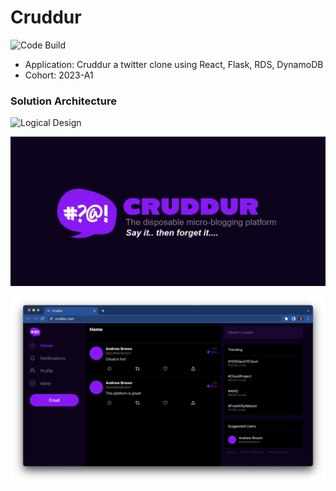 # Cruddur
![Code Build](https://codebuild.us-east-1.amazonaws.com/badges?uuid=eyJlbmNyeXB0ZWREYXRhIjoiYWJZd1lpa2UzcStpWjM4YWVvYTdiWjNWQXJ5S1g4QzlXT1FzeDgzdW1rZVRXVnNXa1p1RG1wOGtuVjkyQ2Y2VVNGMmVQRlBZUTNQeTFKeVdLRXlycmljPSIsIml2UGFyYW1ldGVyU3BlYyI6Ikp6VlVDekpEUWV2UDhJVGIiLCJtYXRlcmlhbFNldFNlcmlhbCI6MX0%3D&branch=main)
- Application: Cruddur a twitter clone using React, Flask, RDS, DynamoDB
- Cohort: 2023-A1

### Solution Architecture
![Logical Design](_assets/Crudder_Logical_Diagram.jpg)

![Cruddur Graphic](_docs/assets/cruddur-banner.jpg)

![Cruddur Screenshot](_docs/assets/cruddur-screenshot.png)
